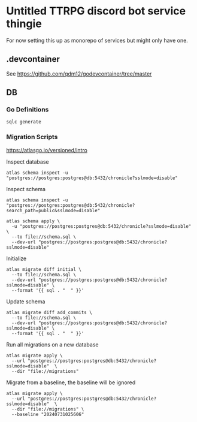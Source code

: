 # Untitled TTRPG discord bot service thingie

For now setting this up as monorepo of services but might only have one.  

## .devcontainer

See <https://github.com/qdm12/godevcontainer/tree/master>

## DB

### Go Definitions

`sqlc generate`

### Migration Scripts

<https://atlasgo.io/versioned/intro>

Inspect database

`atlas schema inspect -u "postgres://postgres:postgres@db:5432/chronicle?sslmode=disable"`

Inspect schema

`atlas schema inspect -u "postgres://postgres:postgres@db:5432/chronicle?search_path=public&sslmode=disable"`

```shell
atlas schema apply \
  -u "postgres://postgres:postgres@db:5432/chronicle?sslmode=disable" \
  --to file://schema.sql \
  --dev-url "postgres://postgres:postgres@db:5432/chronicle?sslmode=disable"
```

Initialize

```shell
atlas migrate diff initial \
  --to file://schema.sql \
  --dev-url "postgres://postgres:postgres@db:5432/chronicle?sslmode=disable" \
  --format '{{ sql . "  " }}'
```

Update schema

```shell
atlas migrate diff add_commits \
  --to file://schema.sql \
  --dev-url "postgres://postgres:postgres@db:5432/chronicle?sslmode=disable" \
  --format '{{ sql . "  " }}'
```

Run all migrations on a new database

```shell
atlas migrate apply \
  --url "postgres://postgres:postgres@db:5432/chronicle?sslmode=disable"  \
  --dir "file://migrations" 
```

Migrate from a baseline, the baseline will be ignored

```shell
atlas migrate apply \
  --url "postgres://postgres:postgres@db:5432/chronicle?sslmode=disable"  \
  --dir "file://migrations" \
  --baseline "20240731025606"
```
